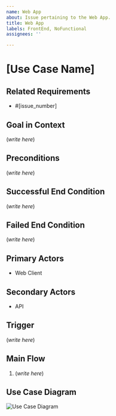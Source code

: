 ```yaml
---
name: Web App
about: Issue pertaining to the Web App.
title: Web App
labels: FrontEnd, NoFunctional
assignees: ''

---
```


# [Use Case Name]

## Related Requirements

- #[issue_number]

## Goal in Context

(*write here*)

## Preconditions

(*write here*)

## Successful End Condition

(*write here*)

## Failed End Condition

(*write here*)

## Primary Actors

- Web Client

## Secondary Actors

- API

## Trigger

(*write here*)

## Main Flow

1. (*write here*)

## Use Case Diagram
![Use Case Diagram](./SoftwareEngineering/Images/use_case_diagram.png)
